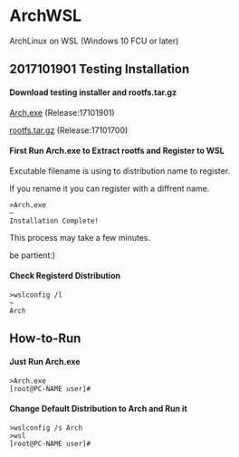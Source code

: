 # ArchWSL
ArchLinux on WSL (Windows 10 FCU or later)


## 2017101901 Testing Installation
#### Download testing installer and rootfs.tar.gz
[Arch.exe](https://github.com/yuk7/ArchWSL/releases/download/17101901/Arch.exe) (Release:17101901)

[rootfs.tar.gz](https://github.com/yuk7/ArchWSL/releases/download/17101700/rootfs.tar.gz) (Release:17101700)


#### First Run Arch.exe to Extract rootfs and Register to WSL
Excutable filename is using to distribution name to register.

If you rename it you can register with a diffrent name.

```dos
>Arch.exe
~
Installation Complete!
```
This process may take a few minutes.

be partient:)


#### Check Registerd Distribution
```dos
>wslconfig /l
~
Arch
```


## How-to-Run
#### Just Run Arch.exe
```dos
>Arch.exe
[root@PC-NAME user]#
```

#### Change Default Distribution to Arch and Run it
```dos
>wslconfig /s Arch
>wsl
[root@PC-NAME user]#
```
